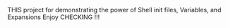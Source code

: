 THIS project for demonstrating the power of Shell init files, Variables, and Expansions
Enjoy CHECKING !!!
